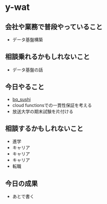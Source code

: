 # y-wat

## 会社や業務で普段やっていること
- データ基盤構築

## 相談乗れるかもしれないこと
- データ基盤の話

## 今日やること
- [bq_sushi](https://bq-sushi.connpass.com/event/182567/)
- cloud functionsでの一貫性保証を考える
- 放送大学の期末試験を片付ける

## 相談するかもしれないこと
- 進学
- キャリア
- キャリア
- キャリア
- 転職

## 今日の成果
- あとで書く